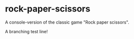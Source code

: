 # rock-paper-scissors

A console-version of the classic game "Rock paper scissors".

A branching test line!
